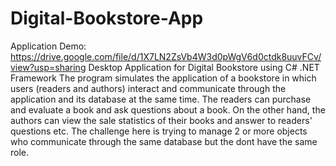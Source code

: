 # Digital-Bookstore-App
Application Demo: https://drive.google.com/file/d/1X7LN2ZsVb4W3d0pWgV6d0ctdk8uuvFCv/view?usp=sharing
Desktop Application for Digital Bookstore using C# .NET Framework
The program simulates the application of a bookstore in which
users (readers and authors) interact and communicate through the application and its database at the same time.
The readers can purchase and evaluate a book and ask questions about a book.
On the other hand, the authors can view the sale statistics of their books and answer to readers' questions etc.
The challenge here is trying to manage 2 or more objects who communicate through the same database but the dont have the same role.
